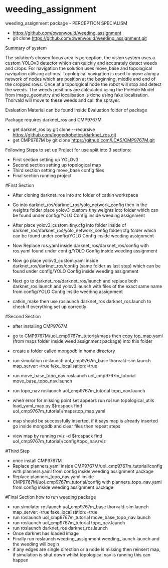 # weeding_assignment

weeding_assignment package - PERCEPTION SPECIALISM
- https://github.com/owenwould/weeding_assignment
- git clone https://github.com/owenwould/weeding_assignment.git

Summary of system 

The solution’s chosen focus area is perception, the vision system uses a custom YOLOv3 detector which can quickly and accurately detect weeds and crops. For navigation the solution uses move_base and topological navigation utilising actions. Topological navigation is used to move along a network of nodes which are position at the beginning, middle and end of the cropped rows. Once at a topological node the robot will stop and detect the weeds. The weeds positions are calculated using the PinHole Model from image_geometry and localisation is done using fake localisation. Thorvald will move to these weeds and call the sprayer.


Evaluation Material can be found inside Evaluation folder of package 

Package requires darknet_ros and CMP9767M 
- get darknet_ros by git clone --recursive https://github.com/leggedrobotics/darknet_ros.git
- get CMP9767M by git clone https://github.com/LCAS/CMP9767M.git

Following Steps to set up Project for use split into 3 sections:
- First section setting up YOLOv3 
- Second section setting up topological map 
- Third section setting move_base config files 
- Final section running project

#First Section 
- After cloning darknet_ros into src folder of catkin workspace

- Go into darknet_ros/darknet_ros/yolo_network_config then in the weights folder place yolov3_custom_tiny.weights into folder which can be found under config/YOLO Config inside weeding assignment 

- After place yolov3_custom_tiny.cfg into folder inside of darknet_ros/darknet_ros/yolo_network_config folder/cfg folder which can be found under config/YOLO Config inside weeding assignment 

- Now Replace ros.yaml inside darknet_ros/darknet_ros/config with ros.yaml found under config/YOLO Config inside weeding assignment 

- Now go place yolov3_custom.yaml inside darknet_ros/darknet_ros/config (same folder as last step) which can be found under config/YOLO Config inside weeding assignment 

- Next go to darknet_ros/darknet_ros/launch and replace both darknet_ros.launch and yolov3.launch with files of the exact same name from config/YOLO Config inside weeding assignment 

- catkin_make then use roslaunch darknet_ros darknet_ros.launch to check if everything set up correctly



#Second Section 
- after installing CMP9767M 

- go to CMP9767M/uol_cmp9767m_tutorial/maps then copy top_map.yaml (from maps folder inside weed assignment package) into this folder

- create a folder called mongodb in home directory 

- run simulation roslaunch uol_cmp9767m_base thorvald-sim.launch map_server:=true fake_localisation:=true

- run move_base_topo_nav roslaunch uol_cmp9767m_tutorial move_base_topo_nav.launch

- run topo_nav roslaunch uol_cmp9767m_tutorial topo_nav.launch

- when error for missing point set appears run rosrun topological_utils load_yaml_map.py $(rospack find uol_cmp9767m_tutorial)/maps/top_map.yaml

- map should be successfully inserted, if it says map is already inserted go inside mongodb and clear files then repeat steps 

- view map by running rviz -d $(rospack find uol_cmp9767m_tutorial)/config/topo_nav.rviz


#Third Step 
- once install CMP9767M
- Replace planners.yaml inside CMP9767M/uol_cmp9767m_tutorial/config with planners.yaml from config inside weeding assignment package
- Replace planners_topo_nav.yaml inside CMP9767M/uol_cmp9767m_tutorial/config with planners_topo_nav.yaml from config inside weeding assignment package


#Final Section how to run weeding package
- run simulator roslaunch uol_cmp9767m_base thorvald-sim.launch map_server:=true fake_localisation:=true 
- run roslaunch uol_cmp9767m_tutorial move_base_topo_nav.launch 
- run roslaunch uol_cmp9767m_tutorial topo_nav.launch
- run roslaunch darknet_ros darknet_ros.launch 
- Once darknet has loaded image 
- Finally run roslaunch weeding_assignment weeding_launch.launch and the weeding will begin 
- if any edges are single direction or a node is missing then reinsert map, if simulation is shut down whilst topological nav is running 
this can happen




